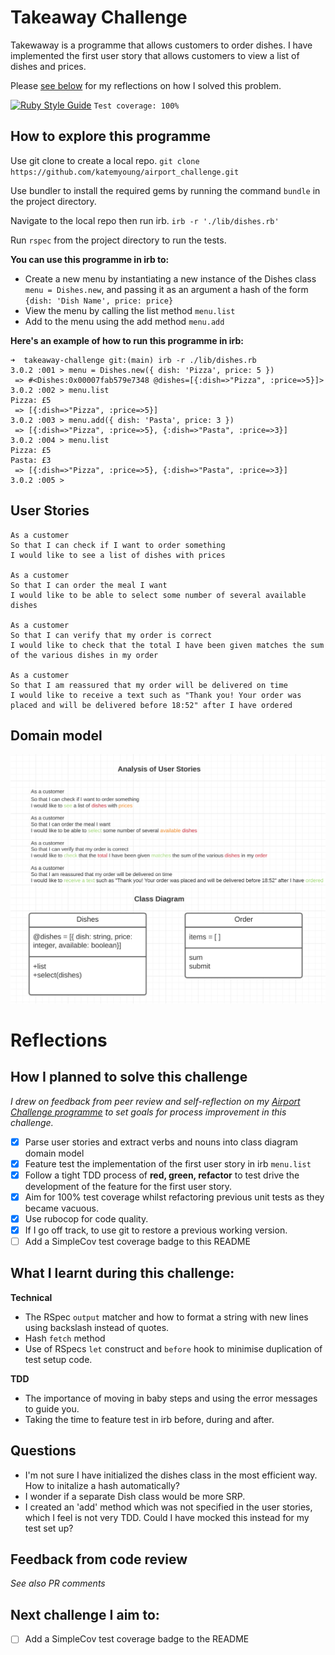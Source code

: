 # Takeaway Challenge

Takewaway is a programme that allows customers to order dishes. I have implemented the first user story that allows customers to view a list of dishes and prices.

Please [see below](https://github.com/katemyoung/takeaway-challenge#reflections) for my reflections on how I solved this problem.

[![Ruby Style Guide](https://img.shields.io/badge/code_style-rubocop-brightgreen.svg)](https://github.com/rubocop/rubocop) `Test coverage: 100%`

## How to explore this programme

Use git clone to create a local repo. 
`git clone https://github.com/katemyoung/airport_challenge.git` 

Use bundler to install the required gems by running the command `bundle` in the project directory.

Navigate to the local repo then run irb.
`irb -r './lib/dishes.rb'`

Run `rspec` from the project directory to run the tests.

**You can use this programme in irb to:**
- Create a new menu by instantiating a new instance of the Dishes class `menu = Dishes.new`, and passing it as an argument a hash of the form `{dish: 'Dish Name', price: price}` 
- View the menu by calling the list method `menu.list`
- Add to the menu using the add method `menu.add`

**Here's an example of how to run this programme in irb:**
```
➜  takeaway-challenge git:(main) irb -r ./lib/dishes.rb
3.0.2 :001 > menu = Dishes.new({ dish: 'Pizza', price: 5 })
 => #<Dishes:0x00007fab579e7348 @dishes=[{:dish=>"Pizza", :price=>5}]> 
3.0.2 :002 > menu.list
Pizza: £5
 => [{:dish=>"Pizza", :price=>5}] 
3.0.2 :003 > menu.add({ dish: 'Pasta', price: 3 })
 => [{:dish=>"Pizza", :price=>5}, {:dish=>"Pasta", :price=>3}] 
3.0.2 :004 > menu.list
Pizza: £5
Pasta: £3
 => [{:dish=>"Pizza", :price=>5}, {:dish=>"Pasta", :price=>3}] 
3.0.2 :005 > 
```

## User Stories
```
As a customer
So that I can check if I want to order something
I would like to see a list of dishes with prices

As a customer
So that I can order the meal I want
I would like to be able to select some number of several available dishes

As a customer
So that I can verify that my order is correct
I would like to check that the total I have been given matches the sum of the various dishes in my order

As a customer
So that I am reassured that my order will be delivered on time
I would like to receive a text such as "Thank you! Your order was placed and will be delivered before 18:52" after I have ordered
```

## Domain model
![alt text](media/domain_model.png "Domain model for Takeaway Challenge")

# Reflections

## How I planned to solve this challenge
*I drew on feedback from peer review and self-reflection on my [Airport Challenge programme](https://github.com/katemyoung/airport_challenge) to set goals for process improvement in this challenge.*
- [x] Parse user stories and extract verbs and nouns into class diagram domain model
- [x] Feature test the implementation of the first user story in irb `menu.list`
- [x] Follow a tight TDD process of **red, green, refactor** to test drive the development of the feature for the first user story.
- [x] Aim for 100% test coverage whilst refactoring previous unit tests as they became vacuous.
- [x] Use rubocop for code quality.
- [x] If I go off track, to use git to restore a previous working version. 
- [ ] Add a SimpleCov test coverage badge to this README

## What I learnt during this challenge:

**Technical**
- The RSpec `output` matcher and how to format a string with new lines using backslash instead of quotes.
- Hash `fetch` method
- Use of RSpecs `let` construct and `before` hook to minimise duplication of test setup code. 

**TDD**
- The importance of moving in baby steps and using the error messages to guide you.
- Taking the time to feature test in irb before, during and after. 

## Questions

- I'm not sure I have initialized the dishes class in the most efficient way. How to initalize a hash automatically?
- I wonder if a separate Dish class would be more SRP.
- I created an 'add' method which was not specified in the user stories, which I feel is not very TDD. Could I have mocked this instead for my test set up?

## Feedback from code review

*See also PR comments*

## Next challenge I aim to:
- [ ] Add a SimpleCov test coverage badge to the README
